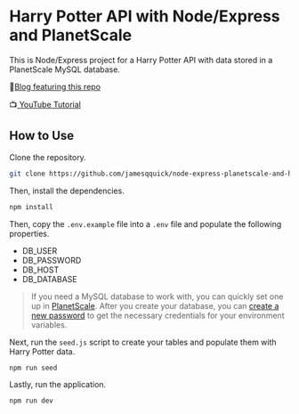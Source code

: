# Harry Potter API with Node/Express and PlanetScale

This is Node/Express project for a Harry Potter API with data stored in a PlanetScale MySQL database.

📖[Blog featuring this repo](https://planetscale.com/blog/create-a-harry-potter-api-with-node-js-express-mysql-and-planetscale)

📺[ YouTube Tutorial](https://youtu.be/GyicOpBFUbw)

## How to Use

Clone the repository.

```bash
git clone https://github.com/jamesqquick/node-express-planetscale-and-harry-potter
```

Then, install the dependencies.

```bash
npm install
```

Then, copy the `.env.example` file into a `.env` file and populate the following properties.

- DB_USER
- DB_PASSWORD
- DB_HOST
- DB_DATABASE

> If you need a MySQL database to work with, you can quickly set one up in [PlanetScale](https://planetscale.com/). After you create your database, you can [create a new password](https://docs.planetscale.com/concepts/connection-strings) to get the necessary credentials for your environment variables.

Next, run the `seed.js` script to create your tables and populate them with Harry Potter data.

```bash
npm run seed
```

Lastly, run the application.

```bash
npm run dev
```
